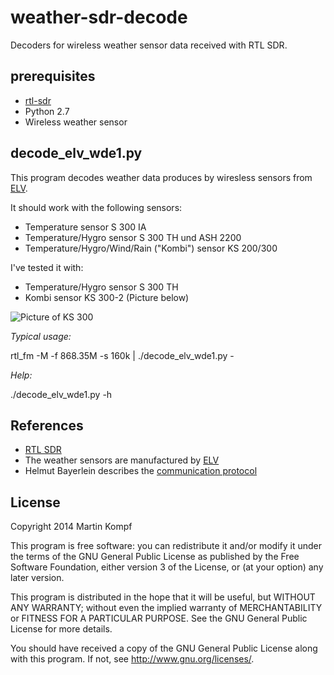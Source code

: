 weather-sdr-decode
====================

Decoders for wireless weather sensor data received with RTL SDR.

prerequisites
-------------

* [rtl-sdr](http://sdr.osmocom.org/trac/wiki/rtl-sdr) 
* Python 2.7
* Wireless weather sensor

decode\_elv\_wde1.py
--------------------

This program decodes weather data produces by wiresless sensors from [ELV](http://www.elv.de).

It should work with the following sensors:

* Temperature sensor S 300 IA
* Temperature/Hygro sensor S 300 TH und ASH 2200
* Temperature/Hygro/Wind/Rain ("Kombi") sensor KS 200/300

I've tested it with:

* Temperature/Hygro sensor S 300 TH
* Kombi sensor KS 300-2 (Picture below) 

![Picture of KS 300](http://www.kompf.de/weather/images/20090419_003.jpg)

*Typical usage:* 

  rtl\_fm -M -f 868.35M -s 160k | ./decode\_elv\_wde1.py -

*Help:* 

  ./decode\_elv\_wde1.py -h

References
----------

* [RTL SDR](http://sdr.osmocom.org/trac/wiki/rtl-sdr)
* The weather sensors are manufactured by [ELV](http://www.elv.de/)
* Helmut Bayerlein describes the [communication protocol](http://www.dc3yc.homepage.t-online.de/protocol.htm)


License
-------

Copyright 2014 Martin Kompf

This program is free software: you can redistribute it and/or modify
it under the terms of the GNU General Public License as published by
the Free Software Foundation, either version 3 of the License, or
(at your option) any later version.
 
This program is distributed in the hope that it will be useful,
but WITHOUT ANY WARRANTY; without even the implied warranty of
MERCHANTABILITY or FITNESS FOR A PARTICULAR PURPOSE.  See the
GNU General Public License for more details.

You should have received a copy of the GNU General Public License
along with this program.  If not, see <http://www.gnu.org/licenses/>.


